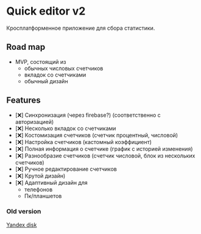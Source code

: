 # Quick editor v2

Кросплатформенное приложение для сбора статистики.

## Road map
- MVP, состоящий из
    - обычных числовых счетчиков
    - вкладок со счетчиками
    - обычный дизайн
    
## Features
- [❌] Синхронизация (через firebase?) (соответственно с авторизацией)
- [❌] Несколько вкладок со счетчиками
- [❌] Костомизация счетчиков (счетчик процентный, числовой)
- [❌] Настройка счетчиков (кастомный коэффициент)
- [❌] Полная информация о счетчике (график с историей изменения)
- [❌] Разнообразие счетчиков (счетчик числовой, блок из нескольких счетчиков)
- [❌] Ручное редактирование счетчиков
- [❌] Крутой дизайн)
- [❌] Адаптивный дизайн для
    - телефонов
    - Пк/планшетов

### Old version
[Yandex disk](https://yadi.sk/d/coySIec04wIUVA)
